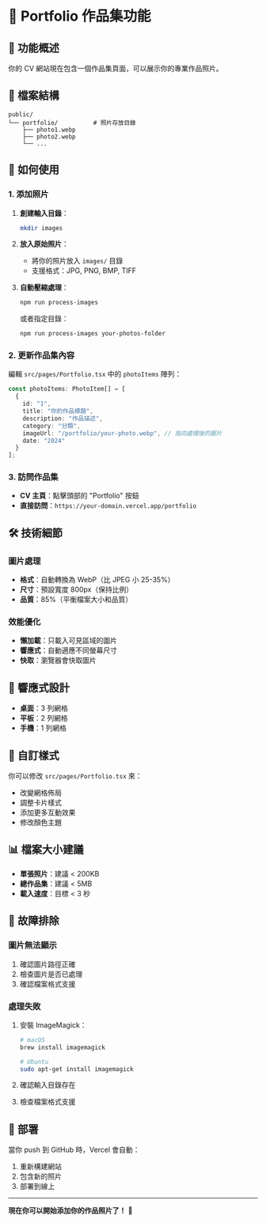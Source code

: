 # 📸 Portfolio 作品集功能

## 🎯 功能概述

你的 CV 網站現在包含一個作品集頁面，可以展示你的專業作品照片。

## 📁 檔案結構

```
public/
└── portfolio/          # 照片存放目錄
    ├── photo1.webp
    ├── photo2.webp
    └── ...
```

## 🚀 如何使用

### 1. 添加照片

1. **創建輸入目錄**：
   ```bash
   mkdir images
   ```

2. **放入原始照片**：
   - 將你的照片放入 `images/` 目錄
   - 支援格式：JPG, PNG, BMP, TIFF

3. **自動壓縮處理**：
   ```bash
   npm run process-images
   ```
   
   或者指定目錄：
   ```bash
   npm run process-images your-photos-folder
   ```

### 2. 更新作品集內容

編輯 `src/pages/Portfolio.tsx` 中的 `photoItems` 陣列：

```typescript
const photoItems: PhotoItem[] = [
  {
    id: "1",
    title: "你的作品標題",
    description: "作品描述",
    category: "分類",
    imageUrl: "/portfolio/your-photo.webp", // 指向處理後的圖片
    date: "2024"
  }
];
```

### 3. 訪問作品集

- **CV 主頁**：點擊頭部的 "Portfolio" 按鈕
- **直接訪問**：`https://your-domain.vercel.app/portfolio`

## 🛠️ 技術細節

### 圖片處理
- **格式**：自動轉換為 WebP（比 JPEG 小 25-35%）
- **尺寸**：預設寬度 800px（保持比例）
- **品質**：85%（平衡檔案大小和品質）

### 效能優化
- **懶加載**：只載入可見區域的圖片
- **響應式**：自動適應不同螢幕尺寸
- **快取**：瀏覽器會快取圖片

## 📱 響應式設計

- **桌面**：3 列網格
- **平板**：2 列網格  
- **手機**：1 列網格

## 🎨 自訂樣式

你可以修改 `src/pages/Portfolio.tsx` 來：
- 改變網格佈局
- 調整卡片樣式
- 添加更多互動效果
- 修改顏色主題

## 📊 檔案大小建議

- **單張照片**：建議 < 200KB
- **總作品集**：建議 < 5MB
- **載入速度**：目標 < 3 秒

## 🔧 故障排除

### 圖片無法顯示
1. 確認圖片路徑正確
2. 檢查圖片是否已處理
3. 確認檔案格式支援

### 處理失敗
1. 安裝 ImageMagick：
   ```bash
   # macOS
   brew install imagemagick
   
   # Ubuntu
   sudo apt-get install imagemagick
   ```

2. 確認輸入目錄存在
3. 檢查檔案格式支援

## 🚀 部署

當你 push 到 GitHub 時，Vercel 會自動：
1. 重新構建網站
2. 包含新的照片
3. 部署到線上

---

**現在你可以開始添加你的作品照片了！** 🎉 